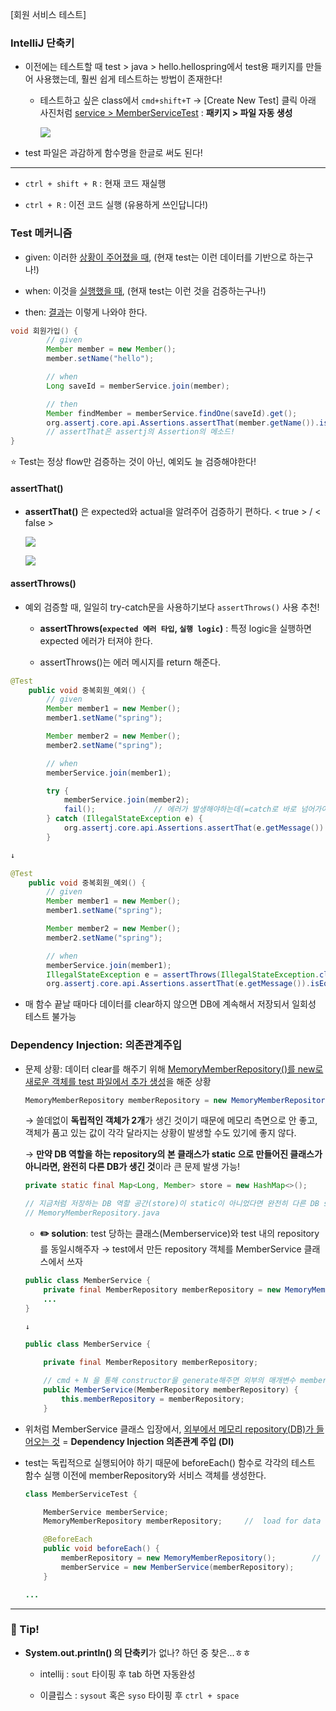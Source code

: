 [회원 서비스 테스트]

### IntelliJ 단축키

- 이전에는 테스트할 때 test > java > hello.hellospring에서 test용 패키지를 만들어 사용했는데, 훨씬 쉽게 테스트하는 방법이 존재한다!
  
  - 테스트하고 싶은 class에서 `cmd+shift+T` → [Create New Test] 클릭
    아래 사진처럼 <u>service > MemberServiceTest</u> : **패키지 > 파일 자동 생성**
    
    ![](file:///Users/xxizo/Library/Application%20Support/marktext/images/2023-04-04-00-12-56-image.png?msec=1680534776857)
    
- test 파일은 과감하게 함수명을 한글로 써도 된다!
  

---

- `ctrl + shift + R` : 현재 코드 재실행
  
- `ctrl + R` : 이전 코드 실행 (유용하게 쓰인답니다!)
  

### Test 메커니즘

- given: 이러한 <u>상황이 주어졌을 때</u>, (현재 test는 이런 데이터를 기반으로 하는구나!)
  
- when: 이것을 <u>실행했을 때</u>, (현재 test는 이런 것을 검증하는구나!)
  
- then: <u>결과</u>는 이렇게 나와야 한다.
  

```java
void 회원가입() {
        // given
        Member member = new Member();
        member.setName("hello");

        // when
        Long saveId = memberService.join(member);

        // then
        Member findMember = memberService.findOne(saveId).get();
        org.assertj.core.api.Assertions.assertThat(member.getName()).isEqualTo(findMember.getName());
        // assertThat은 assertj의 Assertion의 메소드!    
}
```

⭐️ Test는 정상 flow만 검증하는 것이 아닌, 예외도 늘 검증해야한다!

#### assertThat()

- **assertThat()** 은 expected와 actual을 알려주어 검증하기 편하다.
  < true > / < false >
  
  ![](file:///Users/xxizo/Library/Application%20Support/marktext/images/2023-04-04-00-42-29-image.png?msec=1680536549540)
  
  ![](file:///Users/xxizo/Library/Application%20Support/marktext/images/2023-04-04-00-44-34-image.png?msec=1680536674341)
  

#### assertThrows()

- 예외 검증할 때, 일일히 try-catch문을 사용하기보다 `assertThrows()` 사용 추천!
  
  - **assertThrows(`expected 에러 타입`, `실행 logic`)** : 특정 logic을 실행하면 expected 에러가 터져야 한다.
    
  - assertThrows()는 에러 메시지를 return 해준다.
    

```java
@Test
    public void 중복회원_예외() {
        // given
        Member member1 = new Member();
        member1.setName("spring");

        Member member2 = new Member();
        member2.setName("spring");

        // when
        memberService.join(member1);

        try {
            memberService.join(member2);
            fail();             // 에러가 발생해야하는데(=catch로 바로 넘어가야 하는데) join()이 수행되면 fail() -> 실패한 것임
        } catch (IllegalStateException e) {
            org.assertj.core.api.Assertions.assertThat(e.getMessage()).isEqualTo("이미 존재하는 회원입니다.");
        }

↓

@Test
    public void 중복회원_예외() {
        // given
        Member member1 = new Member();
        member1.setName("spring");

        Member member2 = new Member();
        member2.setName("spring");

        // when
        memberService.join(member1);
        IllegalStateException e = assertThrows(IllegalStateException.class, () -> memberService.join(member2));
        org.assertj.core.api.Assertions.assertThat(e.getMessage()).isEqualTo("이미 존재하는 회원입니다.");
```

- 매 함수 끝날 때마다 데이터를 clear하지 않으면 DB에 계속해서 저장되서 일회성 테스트 불가능
  

### Dependency Injection: 의존관계주입

- 문제 상황: 데이터 clear를 해주기 위해 <u>MemoryMemberRepository()를 new로 새로운 객체를 test 파일에서 추가 생성</u>을 해준 상황
  
  ```java
  MemoryMemberRepository memberRepository = new MemoryMemberRepository();     //  load for data clear after each method finished
  ```
  
  → 쓸데없이 **독립적인 객체가 2개**가 생긴 것이기 때문에 메모리 측면으로 안 좋고, 객체가 품고 있는 값이 각각 달라지는 상황이 발생할 수도 있기에 좋지 않다.
  
  → **만약 DB 역할을 하는 repository의 본 클래스가 static 으로 만들어진 클래스가 아니라면, 완전히 다른 DB가 생긴 것**이라 큰 문제 발생 가능!
  
  ```java
  private static final Map<Long, Member> store = new HashMap<>();
  
  // 지금처럼 저장하는 DB 역할 공간(store)이 static이 아니었다면 완전히 다른 DB store가 생기는 것
  // MemoryMemberRepository.java
  ```
  
  - **✏️ solution**: test 당하는 클래스(Memberservice)와 test 내의 repository를 동일시해주자 → test에서 만든 repository 객체를 MemberService 클래스에서 쓰자
    
  
  ```java
  public class MemberService {
      private final MemberRepository memberRepository = new MemoryMemberRepository();
      ... 
  }
  
  ↓
  
  public class MemberService {
  
      private final MemberRepository memberRepository;
  
      // cmd + N 을 통해 constructor을 generate해주면 외부의 매개변수 memberRepository를 내부에서 사용할 수 있게끔 함수를 자동 생성해주어 편하다!
      public MemberService(MemberRepository memberRepository) {
          this.memberRepository = memberRepository;
      }
  ```
  
- 위처럼 MemberService 클래스 입장에서, <u>외부에서 메모리 repository(DB)가 들어오는 것</u> = **Dependency Injection 의존관계 주입 (DI)**
  
- test는 독립적으로 실행되어야 하기 때문에 beforeEach() 함수로 각각의 테스트 함수 실행 이전에 memberRepository와 서비스 객체를 생성한다.
  
  ```java
  class MemberServiceTest {
  
      MemberService memberService;
      MemoryMemberRepository memberRepository;     //  load for data clear after each method finished
  
      @BeforeEach
      public void beforeEach() {
          memberRepository = new MemoryMemberRepository();        // 매 함수 실행 전마다 객체 생성
          memberService = new MemberService(memberRepository);
      }
  
  ...
  ```
  

---

### 🍯 Tip!

- **System.out.println() 의 단축키**가 없나? 하던 중 찾은...ㅎㅎ
  
  - intellij : `sout` 타이핑 후 tab 하면 자동완성
    
  - 이클립스 : `sysout` 혹은 `syso` 타이핑 후 `ctrl + space`